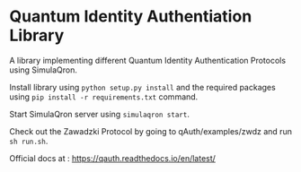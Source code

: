 Quantum Identity Authentiation Library
======================================

A library implementing different Quantum Identity Authentication Protocols using SimulaQron.

Install library using `python setup.py install` and the required packages using `pip install -r requirements.txt` command.

Start SimulaQron server using `simulaqron start`.

Check out the Zawadzki Protocol by going to qAuth/examples/zwdz and run `sh run.sh`.

Official docs at : https://qauth.readthedocs.io/en/latest/